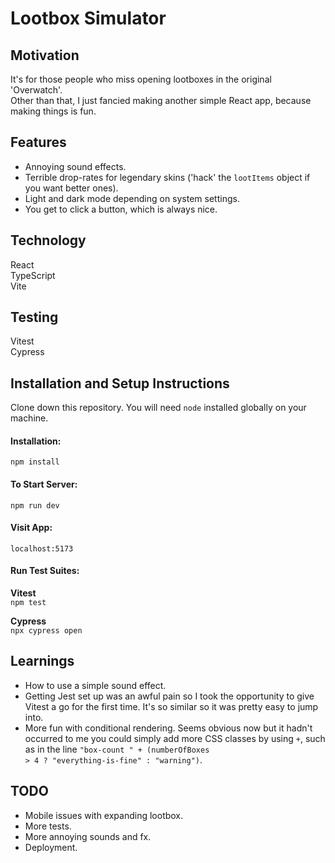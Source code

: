 # Lootbox Simulator

## Motivation

It's for those people who miss opening lootboxes in the original 'Overwatch'.  
Other than that, I just fancied making another simple React app, because making things is fun.

## Features

- Annoying sound effects.
- Terrible drop-rates for legendary skins ('hack' the <code>lootItems</code> object if you want better ones).
- Light and dark mode depending on system settings.
- You get to click a button, which is always nice.

## Technology

React  
TypeScript  
Vite

## Testing

Vitest  
Cypress

## Installation and Setup Instructions

Clone down this repository. You will need `node` installed globally on your machine.

#### Installation:

`npm install`

#### To Start Server:

`npm run dev`

#### Visit App:

`localhost:5173`

#### Run Test Suites:

**Vitest**  
`npm test`

**Cypress**  
`npx cypress open`

## Learnings

- How to use a simple sound effect.
- Getting Jest set up was an awful pain so I took the opportunity to give Vitest a go for the first time. It's so similar so it was pretty easy to jump into.
- More fun with conditional rendering. Seems obvious now but it hadn't occurred to me you could simply add more CSS classes by using <code>+</code>, such as in the line <code>"box-count " + (numberOfBoxes > 4 ? "everything-is-fine" : "warning")</code>.

## TODO

- Mobile issues with expanding lootbox.
- More tests.
- More annoying sounds and fx.
- Deployment.
